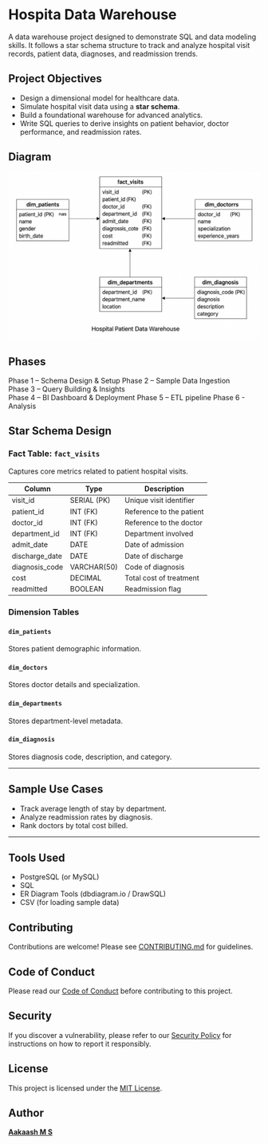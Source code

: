 # Hospita Data Warehouse

A data warehouse project designed to demonstrate SQL and data modeling skills. It follows a star schema structure to track and analyze hospital visit records, patient data, diagnoses, and readmission trends.


## Project Objectives

- Design a dimensional model for healthcare data.
- Simulate hospital visit data using a **star schema**.
- Build a foundational warehouse for advanced analytics.
- Write SQL queries to derive insights on patient behavior, doctor performance, and readmission rates.

## Diagram

![Star Schema](./diagrams/star_schema.png)


## Phases

 Phase 1 – Schema Design & Setup
 Phase 2 – Sample Data Ingestion  
 Phase 3 – Query Building & Insights  
 Phase 4 – BI Dashboard & Deployment 
 Phase 5 – ETL pipeline
 Phase 6 - Analysis



## Star Schema Design

### Fact Table: `fact_visits`
Captures core metrics related to patient hospital visits.

| Column          | Type         | Description                     |
|-----------------|--------------|---------------------------------|
| visit_id        | SERIAL (PK)  | Unique visit identifier         |
| patient_id      | INT (FK)     | Reference to the patient        |
| doctor_id       | INT (FK)     | Reference to the doctor         |
| department_id   | INT (FK)     | Department involved             |
| admit_date      | DATE         | Date of admission               |
| discharge_date  | DATE         | Date of discharge               |
| diagnosis_code  | VARCHAR(50)  | Code of diagnosis               |
| cost            | DECIMAL      | Total cost of treatment         |
| readmitted      | BOOLEAN      | Readmission flag                |

### Dimension Tables

#### `dim_patients`
Stores patient demographic information.

#### `dim_doctors`
Stores doctor details and specialization.

#### `dim_departments`
Stores department-level metadata.

#### `dim_diagnosis`
Stores diagnosis code, description, and category.

---

## Sample Use Cases

- Track average length of stay by department.
- Analyze readmission rates by diagnosis.
- Rank doctors by total cost billed.

---

## Tools Used

- PostgreSQL (or MySQL)
- SQL
- ER Diagram Tools (dbdiagram.io / DrawSQL)
- CSV (for loading sample data)


## Contributing
Contributions are welcome! Please see [CONTRIBUTING.md](docs/CONTRIBUTING.md) for guidelines.

## Code of Conduct
Please read our [Code of Conduct](docs/CODE_OF_CONDUCT.md) before contributing to this project.

## Security
If you discover a vulnerability, please refer to our [Security Policy](docs/SECURITY.md) for instructions on how to report it responsibly.


## License  
This project is licensed under the [MIT License](LICENSE).  



## Author

[**Aakaash M S**](https://github.com/msaakaash)